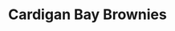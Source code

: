 ---
title: "Cardigan Bay Brownies"
url: /castell-newydd-emlyn-newcastle-emlyn/cardigan-bay-brownies/
shop: pastry
---